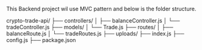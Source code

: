 This Backend project wil use MVC pattern and below is the folder structure. 

crypto-trade-api/
├── controllers/
│   ├── balanceController.js
│   └── tradeController.js
├── models/
│   └── Trade.js
├── routes/
│   ├── balanceRoute.js
│   └── tradeRoutes.js
├── uploads/ 
├── index.js
├── config.js
├── package.json
